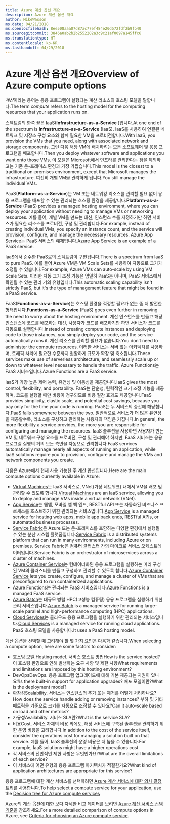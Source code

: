 ```yaml
---
title: Azure 계산 옵션 개요
description: Azure 계산 옵션 개요
author: MikeWasson
ms.date: 04/21/2018
ms.openlocfilehash: 8ee508aaa07d87ac77ef484e20d572fdf2b9fb40
ms.sourcegitcommit: 3846a0ab2b2b2552202a3c9c21af0097a145ffc6
ms.translationtype: HT
ms.contentlocale: ko-KR
ms.lasthandoff: 04/29/2018
---
```

# <a name="overview-of-azure-compute-options"></a><span data-ttu-id="6b2c2-103">Azure 계산 옵션 개요</span><span class="sxs-lookup"><span data-stu-id="6b2c2-103">Overview of Azure compute options</span></span>

<span data-ttu-id="6b2c2-104">*계산*이라는 용어는 응용 프로그램이 실행되는 계산 리소스의 호스팅 모델을 말합니다.</span><span class="sxs-lookup"><span data-stu-id="6b2c2-104">The term *compute* refers to the hosting model for the computing resources that your application runs on.</span></span> 

<span data-ttu-id="6b2c2-105">스펙트럼의 한쪽 끝은 IaaS(**Infrastructure-as-a-Service** )입니다.</span><span class="sxs-lookup"><span data-stu-id="6b2c2-105">At one end of the spectrum is **Infrastructure-as-a-Service** (IaaS).</span></span> <span data-ttu-id="6b2c2-106">IaaS를 사용하여 연결된 네트워크 및 저장소 구성 요소와 함께 필요한 VM을 프로비전합니다.</span><span class="sxs-lookup"><span data-stu-id="6b2c2-106">With IaaS, you provision the VMs that you need, along with associated network and storage components.</span></span> <span data-ttu-id="6b2c2-107">그런 다음 해당 VM에 배치하려는 모든 소프트웨어 및 응용 프로그램을 배포합니다.</span><span class="sxs-lookup"><span data-stu-id="6b2c2-107">Then you deploy whatever software and applications you want onto those VMs.</span></span> <span data-ttu-id="6b2c2-108">이 모델은 Microsoft에서 인프라를 관리한다는 점을 제외하고는 기존 온-프레미스 환경과 가장 가깝습니다.</span><span class="sxs-lookup"><span data-stu-id="6b2c2-108">This model is the closest to a traditional on-premises environment, except that Microsoft manages the infrastructure.</span></span> <span data-ttu-id="6b2c2-109">여전히 개별 VM을 관리하게 됩니다.</span><span class="sxs-lookup"><span data-stu-id="6b2c2-109">You still manage the individual VMs.</span></span>  

<span data-ttu-id="6b2c2-110">PaaS(**Platform-as-a-Service**)는 VM 또는 네트워킹 리소스를 관리할 필요 없이 응용 프로그램을 배포할 수 있는 관리되는 호스팅 환경을 제공합니다.</span><span class="sxs-lookup"><span data-stu-id="6b2c2-110">**Platform-as-a-Service** (PaaS) provides a managed hosting environment, where you can deploy your application without needing to manage VMs or networking resources.</span></span> <span data-ttu-id="6b2c2-111">예를 들어, 개별 VM을 만드는 대신, 인스턴스 수를 지정하기만 하면 서비스가 필요한 리소스를 프로비전, 구성 및 관리합니다.</span><span class="sxs-lookup"><span data-stu-id="6b2c2-111">For example, instead of creating individual VMs, you specify an instance count, and the service will provision, configure, and manage the necessary resources.</span></span> <span data-ttu-id="6b2c2-112">Azure App Service는 PaaS 서비스의 예제입니다.</span><span class="sxs-lookup"><span data-stu-id="6b2c2-112">Azure App Service is an example of a PaaS service.</span></span>

<span data-ttu-id="6b2c2-113">IaaS에서 순수한 PaaS로의 스펙트럼이 구현됩니다.</span><span class="sxs-lookup"><span data-stu-id="6b2c2-113">There is a spectrum from IaaS to pure PaaS.</span></span> <span data-ttu-id="6b2c2-114">예를 들어 Azure VM은 VM Scale Sets를 사용하여 자동으로 크기가 조정될 수 있습니다.</span><span class="sxs-lookup"><span data-stu-id="6b2c2-114">For example, Azure VMs can auto-scale by using VM Scale Sets.</span></span> <span data-ttu-id="6b2c2-115">이러한 자동 크기 조정 기능은 엄밀히 PaaS는 아니며, PaaS 서비스에서 확인될 수 있는 관리 기의 유형입니다.</span><span class="sxs-lookup"><span data-stu-id="6b2c2-115">This automatic scaling capability isn't strictly PaaS, but it's the type of management feature that might be found in a PaaS service.</span></span>

<span data-ttu-id="6b2c2-116">FaaS(**Functions-as-a-Service**)는 호스팅 환경을 걱정할 필요가 없는 좀 더 발전한 형태입니다.</span><span class="sxs-lookup"><span data-stu-id="6b2c2-116">**Functions-as-a-Service** (FaaS) goes even further in removing the need to worry about the hosting environment.</span></span> <span data-ttu-id="6b2c2-117">계산 인스턴스를 만들고 해당 인스턴스에 코드를 배포하는 대신, 사용자가 코드를 배포하기만 하면 서비스가 코드를 자동으로 실행합니다.</span><span class="sxs-lookup"><span data-stu-id="6b2c2-117">Instead of creating compute instances and deploying code to those instances, you simply deploy your code, and the service automatically runs it.</span></span> <span data-ttu-id="6b2c2-118">계산 리소스를 관리할 필요가 없습니다.</span><span class="sxs-lookup"><span data-stu-id="6b2c2-118">You don’t need to administer the compute resources.</span></span> <span data-ttu-id="6b2c2-119">이러한 서비스는 서버 없는 아키텍처를 사용하며, 트래픽 처리에 필요한 수준까지 원활하게 규모가 확장 및 축소됩니다.</span><span class="sxs-lookup"><span data-stu-id="6b2c2-119">These services make use of serverless architecture, and seamlessly scale up or down to whatever level necessary to handle the traffic.</span></span> <span data-ttu-id="6b2c2-120">Azure Functions는 FaaS 서비스입니다.</span><span class="sxs-lookup"><span data-stu-id="6b2c2-120">Azure Functions are a FaaS service.</span></span>

<span data-ttu-id="6b2c2-121">IaaS가 가장 높은 제어 능력, 유연성 및 이동성을 제공합니다.</span><span class="sxs-lookup"><span data-stu-id="6b2c2-121">IaaS gives the most control, flexibility, and portability.</span></span> <span data-ttu-id="6b2c2-122">FaaS는 단순성, 탄력적인 크기 조정 기능을 제공하며, 코드를 실행할 때만 비용이 청구되므로 비용 절감 효과도 제공합니다.</span><span class="sxs-lookup"><span data-stu-id="6b2c2-122">FaaS provides simplicity, elastic scale, and potential cost savings, because you pay only for the time your code is running.</span></span> <span data-ttu-id="6b2c2-123">PaaS는 두 서비스의 중간에 해당합니다.</span><span class="sxs-lookup"><span data-stu-id="6b2c2-123">PaaS falls somewhere between the two.</span></span> <span data-ttu-id="6b2c2-124">일반적으로 서비스가 더 많은 유연성을 제공할수록, 리소스를 구성하고 관리하는 사용자의 책임은 커집니다.</span><span class="sxs-lookup"><span data-stu-id="6b2c2-124">In general, the more flexibility a service provides, the more you are responsible for configuring and managing the resources.</span></span> <span data-ttu-id="6b2c2-125">IaaS 솔루션을 사용하면 사용자가 만든 VM 및 네트워크 구성 요소를 프로비전, 구성 및 관리해야 하지만, FaaS 서비스는 응용 프로그램 실행의 거의 모든 측면을 자동으로 관리합니다.</span><span class="sxs-lookup"><span data-stu-id="6b2c2-125">FaaS services automatically manage nearly all aspects of running an application, while IaaS solutions require you to provision, configure and manage the VMs and network components you create.</span></span>

<span data-ttu-id="6b2c2-126">다음은 Azure에서 현재 사용 가능한 주 계산 옵션입니다.</span><span class="sxs-lookup"><span data-stu-id="6b2c2-126">Here are the main compute options currently available in Azure:</span></span>

- <span data-ttu-id="6b2c2-127">[Virtual Machines](/azure/virtual-machines/)는 IaaS 서비스로, VNet(가상 네트워크) 내에서 VM을 배포 및 관리할 수 있도록 합니다.</span><span class="sxs-lookup"><span data-stu-id="6b2c2-127">[Virtual Machines](/azure/virtual-machines/) are an IaaS service, allowing you to deploy and manage VMs inside a virtual network (VNet).</span></span>
- <span data-ttu-id="6b2c2-128">[App Service](/azure/app-service/app-service-value-prop-what-is)는 웹앱, 모바일 앱 백 엔드, RESTful API 또는 자동화된 비즈니스 프로세스를 호스트하기 위한 관리되는 서비스입니다.</span><span class="sxs-lookup"><span data-stu-id="6b2c2-128">[App Service](/azure/app-service/app-service-value-prop-what-is) is a managed service for hosting web apps, mobile app back ends, RESTful APIs, or automated business processes.</span></span>
- <span data-ttu-id="6b2c2-129">[Service Fabric](/azure/service-fabric/service-fabric-overview)은 Azure 또는 온-프레미스를 포함하는 다양한 환경에서 실행될 수 있는 분산 시스템 플랫폼입니다.</span><span class="sxs-lookup"><span data-stu-id="6b2c2-129">[Service Fabric](/azure/service-fabric/service-fabric-overview) is a distributed systems platform that can run in many environments, including Azure or on premises.</span></span> <span data-ttu-id="6b2c2-130">Service Fabric은 컴퓨터 클러스터 간의 마이크로 서비스 오케스트레이터입니다.</span><span class="sxs-lookup"><span data-stu-id="6b2c2-130">Service Fabric is an orchestrator of microservices across a cluster of machines.</span></span> 
- <span data-ttu-id="6b2c2-131">[Azure Container Service](/azure/container-service/container-service-intro)는 컨테이너화된 응용 프로그램을 실행하는 미리 구성된 VM의 클러스터를 만들고 구성하고 관리할 수 있도록 합니다.</span><span class="sxs-lookup"><span data-stu-id="6b2c2-131">[Azure Container Service](/azure/container-service/container-service-intro) lets you create, configure, and manage a cluster of VMs that are preconfigured to run containerized applications.</span></span>
- <span data-ttu-id="6b2c2-132">[Azure Functions](/azure/azure-functions/functions-overview)는 관리되는 FaaS 서비스입니다.</span><span class="sxs-lookup"><span data-stu-id="6b2c2-132">[Azure Functions](/azure/azure-functions/functions-overview) is a managed FaaS service.</span></span>
- <span data-ttu-id="6b2c2-133">[Azure Batch](/azure/batch/batch-technical-overview)는 대규모 병렬 HPC(고성능 컴퓨팅) 응용 프로그램을 실행하기 위한 관리 서비스입니다.</span><span class="sxs-lookup"><span data-stu-id="6b2c2-133">[Azure Batch](/azure/batch/batch-technical-overview) is a managed service for running large-scale parallel and high-performance computing (HPC) applications.</span></span>
- <span data-ttu-id="6b2c2-134">[Cloud Services](/azure/cloud-services/cloud-services-choose-me)는 클라우드 응용 프로그램을 실행하기 위한 관리되는 서비스입니다.</span><span class="sxs-lookup"><span data-stu-id="6b2c2-134">[Cloud Services](/azure/cloud-services/cloud-services-choose-me) is a managed service for running cloud applications.</span></span> <span data-ttu-id="6b2c2-135">PaaS 호스팅 모델을 사용합니다.</span><span class="sxs-lookup"><span data-stu-id="6b2c2-135">It uses a PaaS hosting model.</span></span> 

<span data-ttu-id="6b2c2-136">계산 옵션을 선택할 때 고려해야 할 몇 가지 요인은 다음과 같습니다.</span><span class="sxs-lookup"><span data-stu-id="6b2c2-136">When selecting a compute option, here are some factors to consider:</span></span>

- <span data-ttu-id="6b2c2-137">호스팅 모델.</span><span class="sxs-lookup"><span data-stu-id="6b2c2-137">Hosting model.</span></span> <span data-ttu-id="6b2c2-138">서비스 호스트 방법</span><span class="sxs-lookup"><span data-stu-id="6b2c2-138">How is the service hosted?</span></span> <span data-ttu-id="6b2c2-139">이 호스팅 환경으로 인해 발생하는 요구 사항 및 제한 사항</span><span class="sxs-lookup"><span data-stu-id="6b2c2-139">What requirements and limitations are imposed by this hosting environment?</span></span> 
- <span data-ttu-id="6b2c2-140">DevOps</span><span class="sxs-lookup"><span data-stu-id="6b2c2-140">DevOps.</span></span> <span data-ttu-id="6b2c2-141">응용 프로그램 업그레이드에 대해 기본 제공되는 지원이 있나요?</span><span class="sxs-lookup"><span data-stu-id="6b2c2-141">Is there built-in support for application upgrades?</span></span> <span data-ttu-id="6b2c2-142">배포 모델이란?</span><span class="sxs-lookup"><span data-stu-id="6b2c2-142">What is the deployment model?</span></span>
- <span data-ttu-id="6b2c2-143">확장성</span><span class="sxs-lookup"><span data-stu-id="6b2c2-143">Scalability.</span></span> <span data-ttu-id="6b2c2-144">서비스는 인스턴스의 추가 또는 제거를 어떻게 처리하나요?</span><span class="sxs-lookup"><span data-stu-id="6b2c2-144">How does the service handle adding or removing instances?</span></span> <span data-ttu-id="6b2c2-145">부하 및 기타 메트릭을 기준으로 크기를 자동으로 조정할 수 있나요?</span><span class="sxs-lookup"><span data-stu-id="6b2c2-145">Can it auto-scale based on load and other metrics?</span></span> 
- <span data-ttu-id="6b2c2-146">가용성</span><span class="sxs-lookup"><span data-stu-id="6b2c2-146">Availability.</span></span> <span data-ttu-id="6b2c2-147">서비스 SLA란?</span><span class="sxs-lookup"><span data-stu-id="6b2c2-147">What is the service SLA?</span></span> 
- <span data-ttu-id="6b2c2-148">비용</span><span class="sxs-lookup"><span data-stu-id="6b2c2-148">Cost.</span></span> <span data-ttu-id="6b2c2-149">서비스 자체의 비용 외에도, 해당 서비스에 구축된 솔루션을 관리하기 위한 운영 비용을 고려합니다.</span><span class="sxs-lookup"><span data-stu-id="6b2c2-149">In addition to the cost of the service itself, consider the operations cost for managing a solution built on that service.</span></span> <span data-ttu-id="6b2c2-150">예를 들어, IaaS 솔루션의 운영 비용은 더 높을 수 있습니다.</span><span class="sxs-lookup"><span data-stu-id="6b2c2-150">For example, IaaS solutions might have a higher operations cost.</span></span>
- <span data-ttu-id="6b2c2-151">각 서비스의 전반적인 제한 사항은 무엇인가요?</span><span class="sxs-lookup"><span data-stu-id="6b2c2-151">What are the overall limitations of each service?</span></span> 
- <span data-ttu-id="6b2c2-152">이 서비스에 어떤 유형의 응용 프로그램 아키텍처가 적절한가요?</span><span class="sxs-lookup"><span data-stu-id="6b2c2-152">What kind of application architectures are appropriate for this service?</span></span> 

<span data-ttu-id="6b2c2-153">응용 프로그램에 대한 계산 서비스를 선택하려면 [Azure 계산 서비스에 대한 의사 결정 트리](./compute-decision-tree.md)를 사용합니다.</span><span class="sxs-lookup"><span data-stu-id="6b2c2-153">To help select a compute service for your application, use the [Decision tree for Azure compute services](./compute-decision-tree.md)</span></span>

<span data-ttu-id="6b2c2-154">Azure의 계산 옵션에 대한 보다 자세한 비교 데이터를 보려면 [Azure 계산 서비스 선택 기준](./compute-comparison.md)을 참조하세요.</span><span class="sxs-lookup"><span data-stu-id="6b2c2-154">For a more detailed comparison of compute options in Azure, see [Criteria for choosing an Azure compute service](./compute-comparison.md).</span></span>
